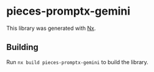# pieces-promptx-gemini

This library was generated with [Nx](https://nx.dev).

## Building

Run `nx build pieces-promptx-gemini` to build the library.
